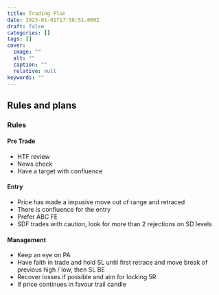 ```yaml
---
title: Trading Plan
date: 2023-01-01T17:58:51.000Z
draft: false
categories: []
tags: []
cover:
  image: ""
  alt: ""
  caption: ""
  relative: null
keywords: ""
---
```

## Rules and plans
### Rules
#### Pre Trade
- HTF review
- News check
- Have a target with confluence
#### Entry
- Price has made a impusive move out of range and retraced
- There is confluence for the entry
- Prefer ABC FE
- SDF trades with caution, look for more than 2 rejections on SD levels
#### Management
- Keep an eye on PA
- Have faith in trade and hold SL until first retrace and move break of previous high / low, then SL BE
- Recover losses if possible and aim for locking 5R
- If price continues in favour trail candle 
